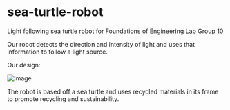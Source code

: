 # sea-turtle-robot
Light following sea turtle robot for Foundations of Engineering Lab Group 10

Our robot detects the direction and intensity of light and uses that information to follow a light source.

Our design:

![image](https://github.com/user-attachments/assets/ba498d36-f164-4893-a56a-7dd80e70fad8)

The robot is based off a sea turtle and uses recycled materials in its frame to promote recycling and sustainability.
